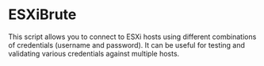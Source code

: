 # ESXiBrute
This script allows you to connect to ESXi hosts using different combinations of credentials (username and password). It can be useful for testing and validating various credentials against multiple hosts.
